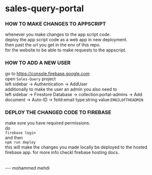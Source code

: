 # sales-query-portal
### HOW TO MAKE CHANGES TO APPSCRIPT <br/>
whenever you make changes to the app script code. <br/>
deploy the app script code as a web app in new deployment. <br/>
then past the url you get in the env of this repo. <br/>
for the website to be able to make requests to the appscript. <br/>

### HOW TO ADD A NEW USER <br/>
go to https://console.firebase.google.com <br/>
open ```Sales-Query``` project <br/>
left sidebar -> Authentication -> AddUser <br/>
additionally to make the user an admin you also need to  <br/>
left sidebar -> Firestore Database -> collection:portal-admins -> Add document -> Auto-ID -> feild:email  type:string value:```EMAILOFTHEADMIN``` <br/>

### DEPLOY THE CHANGED CODE TO FIREBASE<br/>
make sure you have required permissions. <br/>
do  <br/>
    ```firebase login```  <br/>
and then  <br/>
    ```npm run deploy```  <br/>
this will make the changes you made locally be deployed to the hosted firebase app. for more info checkl firebase hosting docs. <br/>
 <br/>
  <br/>
--- mohammed mehdi
